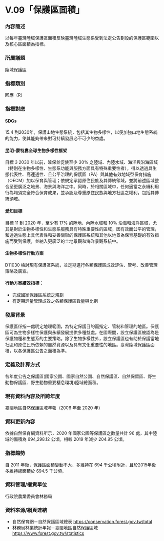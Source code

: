 # V.09「保護區面積」

<script type="text/javascript" src="http://cdn.mathjax.org/mathjax/latest/MathJax.js?config=TeX-AMS-MML_HTMLorMML"></script>

### 內容簡述
以每年臺灣陸域保護區面積反映臺灣陸域生態系受到法定公告劃設的保護區範圍以及核心區面積為指標。

### 所屬議題
陸域保護區
### 指標類別
回應（R）
### 指標對應
#### SDGs
15.4
到2030年，保護山地生態系統，包括其生物多樣性，以便加強山地生態系統的能力，使其能夠帶來對可持續發展必不可少的益處。
#### 昆明–蒙特婁全球生物多樣性框架
目標 3
2030 年以前，確保並促使至少 30% 之陸域、內陸水域、海洋與沿海區域（特別在生物多樣性、生態系功能與服務方面具有特殊重要性者），得以透過具生態代表性、高連通性、且公平治理的保護區（PA）與其他有效地域型保育措施（OECM）加以保育與管理；依規定承認原住民族及其傳統領域，並將前述區域整合至更廣泛之地景、海景與海洋之中。同時，於相關區域中，任何適當之永續利用行為均須完全符合保育成果，並承認及尊重原住民族與地方社區之權利，包括其傳統領域。
#### 愛知目標
目標 11
到 2020 年，至少有 17% 的陸地、內陸水域和 10% 沿海和海洋區域，尤其是對於生物多樣性和生態系服務具有特殊重要性的區域，因有效而公平的管理，和透過生態上具代表性和妥善關聯的保護區系統和其他以地景為保育基礎的有效措施而受到保護，並納入更廣泛的土地景觀和海洋景觀系統中。
#### 生物多樣性行動方案
D11030 檢討現有保護區系統，並定期進行各類保護區成效評估、管考、改善管理策略及廣宣。
#### 行動方案績效指標：
* 完成國家保護區系統之規劃
* 有定期評量管理成效之各類保護區數量與比例
### 發展背景
保護區係指一處明定地理範圍，為特定保護目的而指定、管制和管理的地區。保護區可為生物多樣性保護與永續發展提供多種益處。在國際間，設立保護區被認為是保護物種和生態系的主要策略。除了生物多樣性外，設立保護區也有助於保護當地社區和原住民所依賴的自然資源以及具有文化重要性的地區。臺灣陸域保護區面積，以各保護區公告之面積為準。
### 定義及計算方式
各年度公告之保護區(國家公園、國家自然公園、自然保護區、自然保留區、野生動物保護區、野生動物重要棲息環境)陸域總面積。
### 現有資料內容及所跨年度
臺閩地區自然保護區域年報（2006 年至 2020 年）
### 資料更新內容
依據自然保育網資料所示，2020 年國家公園等保護區之數量共計 96 處，其中陸域的面積為 694,298.12 公頃。相較 2019 年減少 204.95 公頃。
### 指標趨勢
自 2011 年後，保護區面積變動不大，多維持在 694 千公頃附近，且於2015年後多維持總面積於 694.5 千公頃。
### 資料管理/權責單位
行政院農業委員會林務局
### 資料來源/網頁連結
* 自然保育網－自然保護區域總表
https://conservation.forest.gov.tw/total
* 林務局林業統計年報－臺閩地區自然保護區域
https://www.forest.gov.tw/statistics
